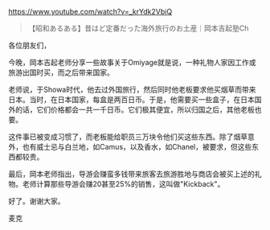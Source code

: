 https://www.youtube.com/watch?v=_krYdk2VbiQ

> 【昭和あるある】昔はど定番だった海外旅行のお土産｜岡本吉起塾Ch

各位朋友们，

今晚，岡本吉起老师分享一些故事关于Omiyage就是说，一种礼物人家因工作或旅游出国时买，而之后带来国家。

老师说，于Showa时代，他去过外国旅行，然后同时他老板要求他买烟草而带来日本。当时，在日本国家，每盒是两百日币。于是，他需要买一些盒子，在日本国外的话，它们价格都会一共一千日币。它们极其便宜，所以归国之后，其他老板也要。

这件事已被变成习惯了，而老板能给职员三万块令他们买这些东西。除了烟草意外，也有威士忌与白兰地，如Camus，以及香水，如Chanel，被要求，但这些东西都较贵。

最后，岡本老师指出，导游会赚蛮多钱带来旅客去旅游胜地与商店会被买上述的礼物。老师计算那些导游会赚20甚至25%的销售，这叫做"Kickback"。

好了。谢谢大家。

麦克
